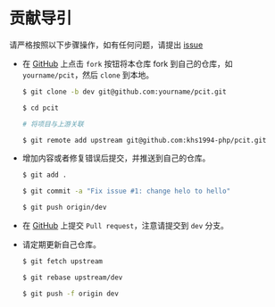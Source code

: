 # 贡献导引

请严格按照以下步骤操作，如有任何问题，请提出 [issue](https://github.com/khs1994-php/pcit/issues/new)

* 在 [GitHub](https://github.com/khs1994-php/pcit/fork) 上点击 `fork` 按钮将本仓库 fork 到自己的仓库，如 `yourname/pcit`，然后 `clone` 到本地。

  ```bash
  $ git clone -b dev git@github.com:yourname/pcit.git

  $ cd pcit

  # 将项目与上游关联

  $ git remote add upstream git@github.com:khs1994-php/pcit.git
  ```

* 增加内容或者修复错误后提交，并推送到自己的仓库。

  ```bash
  $ git add .

  $ git commit -a "Fix issue #1: change helo to hello"

  $ git push origin/dev
  ```

* 在 [GitHub](https://github.com/khs1994-php/pcit) 上提交 `Pull request`，注意请提交到 `dev` 分支。

* 请定期更新自己仓库。

  ```bash
  $ git fetch upstream

  $ git rebase upstream/dev

  $ git push -f origin dev
  ```
